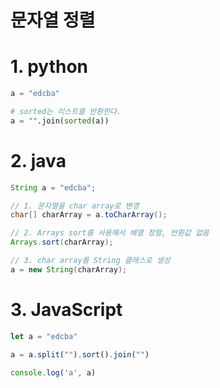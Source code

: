 # 문자열 정렬
# 1. python

```python
a = "edcba"

# sorted는 리스트를 반환한다.
a = "".join(sorted(a))
```

# 2. java
```java
String a = "edcba";

// 1. 문자열을 char array로 변경
char[] charArray = a.toCharArray();

// 2. Arrays sort를 사용해서 배열 정렬, 반환값 없음
Arrays.sort(charArray);

// 3. char array를 String 클래스로 생성
a = new String(charArray);
```

# 3. JavaScript
```js
let a = "edcba"

a = a.split("").sort().join("")

console.log('a', a)
```
